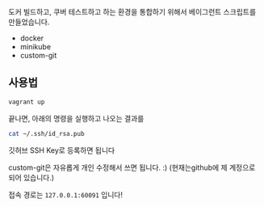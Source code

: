 도커 빌드하고, 쿠버 테스트하고 하는 환경을 통합하기 위해서 베이그런트 스크립트를 만들었습니다. 
- docker 
- minikube
- custom-git 

## 사용법
```bash
vagrant up
```
끝나면, 아래의 명령을 실행하고 나오는 결과를 
```bash 
cat ~/.ssh/id_rsa.pub 
```
깃허브 SSH Key로 등록하면 됩니다 

custom-git은 자유롭게 개인 수정해서 쓰면 됩니다. :) 
(현재는github에 제 계정으로 되어 있습니다.)

접속 경로는 `127.0.0.1:60091` 입니다!
